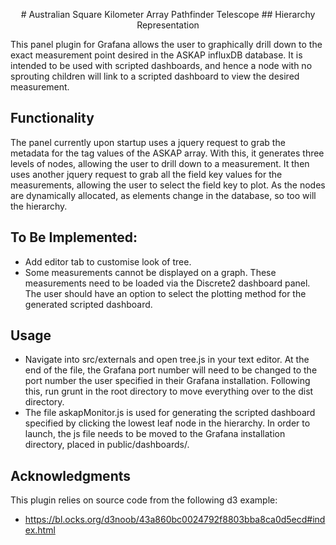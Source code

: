 <p align="center">
# Australian Square Kilometer Array Pathfinder Telescope
## Hierarchy Representation
</p>
This panel plugin for Grafana allows the user to graphically drill down to the exact measurement point desired in the ASKAP influxDB database. It is intended to be used with scripted dashboards, and hence a node with no sprouting children will link to a scripted dashboard to view the desired measurement.

## Functionality

The panel currently upon startup uses a jquery request to grab the metadata for the tag values of the ASKAP array. With this, it generates three levels of nodes, allowing the user to drill down to a measurement. It then uses another jquery request to grab all the field key values for the measurements, allowing the user to select the field key to plot. As the nodes are dynamically allocated, as elements change in the database, so too will the hierarchy.

## To Be Implemented:

* Add editor tab to customise look of tree.
* Some measurements cannot be displayed on a graph. These measurements need to be loaded via the Discrete2 dashboard panel. The user should have an option to select the plotting method for the generated scripted dashboard.

## Usage

* Navigate into src/externals and open tree.js in your text editor. At the end of the file, the Grafana port number will need to be changed to the port number the user specified in their Grafana installation. Following this, run grunt in the root directory to move everything over to the dist directory.
* The file askapMonitor.js is used for generating the scripted dashboard specified by clicking the lowest leaf node in the hierarchy. In order to launch, the js file needs to be moved to the Grafana installation directory, placed in public/dashboards/.

## Acknowledgments

This plugin relies on source code from the following d3 example:

* https://bl.ocks.org/d3noob/43a860bc0024792f8803bba8ca0d5ecd#index.html